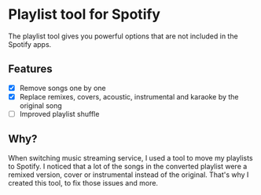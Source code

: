 # Playlist tool for Spotify

The playlist tool gives you powerful options that are not included in the Spotify apps.

## Features

- [x] Remove songs one by one
- [x] Replace remixes, covers, acoustic, instrumental and karaoke by the original song
- [ ] Improved playlist shuffle

## Why?

When switching music streaming service, I used a tool to move my playlists to Spotify. I noticed that a lot of the 
songs in the converted playlist were a remixed version, cover or instrumental instead of the original. That's why
I created this tool, to fix those issues and more.